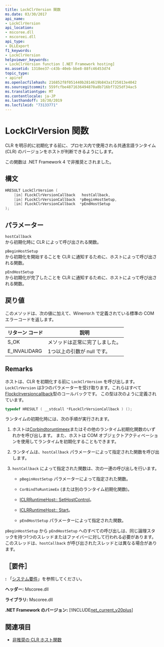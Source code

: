 ```yaml
---
title: LockClrVersion 関数
ms.date: 03/30/2017
api_name:
- LockClrVersion
api_location:
- mscoree.dll
- mscoreei.dll
api_type:
- DLLExport
f1_keywords:
- LockClrVersion
helpviewer_keywords:
- LockClrVersion function [.NET Framework hosting]
ms.assetid: 1318ee37-c43b-40eb-bbe8-88fc46453d74
topic_type:
- apiref
ms.openlocfilehash: 216852f8f051440b2814619b843a1f25013e4042
ms.sourcegitcommit: 559fcfbe4871636494870a8b716bf7325df34ac5
ms.translationtype: MT
ms.contentlocale: ja-JP
ms.lasthandoff: 10/30/2019
ms.locfileid: "73133771"
---
```

# <a name="lockclrversion-function"></a>LockClrVersion 関数
CLR を明示的に初期化する前に、プロセス内で使用される共通言語ランタイム (CLR) のバージョンをホストが判断できるようにします。  
  
 この関数は .NET Framework 4 で非推奨とされました。  
  
## <a name="syntax"></a>構文  
  
```cpp  
HRESULT LockClrVersion (  
    [in] FLockClrVersionCallback   hostCallback,  
    [in] FLockClrVersionCallback  *pBeginHostSetup,  
    [in] FLockClrVersionCallback  *pEndHostSetup  
);  
```  
  
## <a name="parameters"></a>パラメーター  
 `hostCallback`  
 から初期化時に CLR によって呼び出される関数。  
  
 `pBeginHostSetup`  
 から初期化を開始することを CLR に通知するために、ホストによって呼び出される関数。  
  
 `pEndHostSetup`  
 から初期化が完了したことを CLR に通知するために、ホストによって呼び出される関数。  
  
## <a name="return-value"></a>戻り値  
 このメソッドは、次の値に加えて、Winerror.h で定義されている標準の COM エラーコードを返します。  
  
|リターン コード|説明|  
|-----------------|-----------------|  
|S_OK|メソッドは正常に完了しました。|  
|E_INVALIDARG|1つ以上の引数が null です。|  
  
## <a name="remarks"></a>Remarks  
 ホストは、CLR を初期化する前に `LockClrVersion` を呼び出します。 `LockClrVersion` は3つのパラメーターを受け取ります。これらはすべて[Flockclrversioncallback](../../../../docs/framework/unmanaged-api/hosting/flockclrversioncallback-function-pointer.md)型のコールバックです。 この型は次のように定義されています。  
  
```cpp  
typedef HRESULT ( __stdcall *FLockClrVersionCallback ) ();  
```  
  
 ランタイムの初期化時には、次の手順が実行されます。  
  
1. ホストは[Corbindtoruntimeex](../../../../docs/framework/unmanaged-api/hosting/corbindtoruntimeex-function.md)またはその他のランタイム初期化関数のいずれかを呼び出します。 また、ホストは COM オブジェクトアクティベーションを使用してランタイムを初期化することもできます。  
  
2. ランタイムは、`hostCallback` パラメーターによって指定された関数を呼び出します。  
  
3. `hostCallback` によって指定された関数は、次の一連の呼び出しを行います。  
  
    - `pBeginHostSetup` パラメーターによって指定された関数。  
  
    - `CorBindToRuntimeEx` (または別のランタイム初期化関数)。  
  
    - [ICLRRuntimeHost:: SetHostControl](../../../../docs/framework/unmanaged-api/hosting/iclrruntimehost-sethostcontrol-method.md)。  
  
    - [ICLRRuntimeHost:: Start](../../../../docs/framework/unmanaged-api/hosting/iclrruntimehost-start-method.md)。  
  
    - `pEndHostSetup` パラメーターによって指定された関数。  
  
 `pBeginHostSetup` から `pEndHostSetup` へのすべての呼び出しは、同じ論理スタックを持つ1つのスレッドまたはファイバーに対して行われる必要があります。 このスレッドは、`hostCallback` が呼び出されたスレッドとは異なる場合があります。  
  
## <a name="requirements"></a>［要件］  
 **:** 「[システム要件](../../../../docs/framework/get-started/system-requirements.md)」を参照してください。  
  
 **ヘッダー:** Mscoree.dll  
  
 **ライブラリ:** Mscoree.dll  
  
 **.NET Framework のバージョン:** [!INCLUDE[net_current_v20plus](../../../../includes/net-current-v20plus-md.md)]  
  
## <a name="see-also"></a>関連項目

- [非推奨の CLR ホスト関数](../../../../docs/framework/unmanaged-api/hosting/deprecated-clr-hosting-functions.md)
